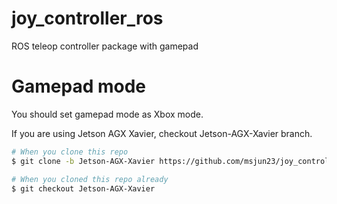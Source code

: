 # joy_controller_ros
ROS teleop controller package with gamepad

# Gamepad mode
You should set gamepad mode as Xbox mode.

If you are using Jetson AGX Xavier, checkout Jetson-AGX-Xavier branch.

```bash
# When you clone this repo
$ git clone -b Jetson-AGX-Xavier https://github.com/msjun23/joy_controller_ros.git

# When you cloned this repo already
$ git checkout Jetson-AGX-Xavier
```
